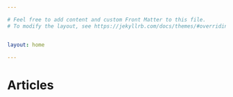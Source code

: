 ```yaml
---

# Feel free to add content and custom Front Matter to this file.
# To modify the layout, see https://jekyllrb.com/docs/themes/#overriding-theme-defaults


layout: home

---
```



Articles
==========